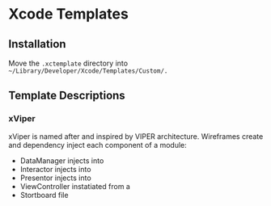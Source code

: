 # Xcode Templates

## Installation
Move the `.xctemplate` directory into `~/Library/Developer/Xcode/Templates/Custom/.`

## Template Descriptions

### xViper
xViper is named after and inspired by VIPER architecture. Wireframes create and dependency inject each component of a module:
- DataManager injects into 
- Interactor injects into 
- Presentor injects into
- ViewController instatiated from a
- Stortboard file
